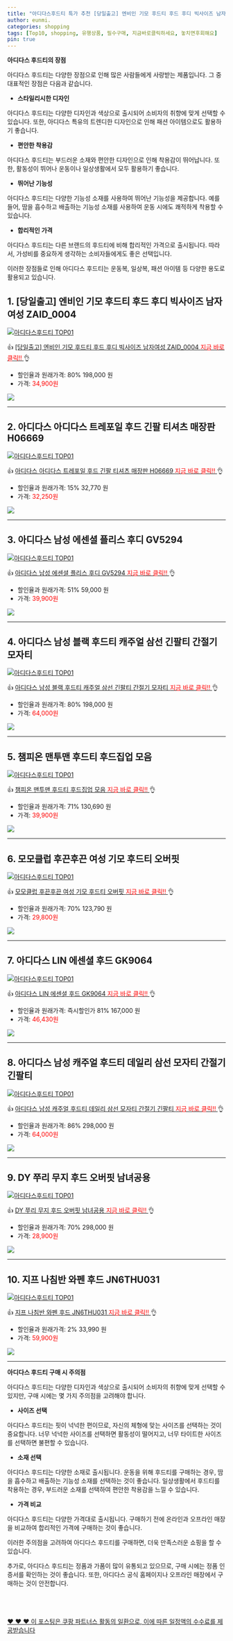 ```yaml
---
title: "아디다스후드티 특가 추천 [당일출고] 엔비인 기모 후드티 후드 후디 빅사이즈 남자여성 ZAID_0004 비교 장점"
author: eunmi.
categories: shopping
tags: [Top10, shopping, 유행상품, 필수구매, 지금바로클릭하세요, 놓치면후회해요]
pin: true
---
```

**아디다스 후드티의 장점**

아디다스 후드티는 다양한 장점으로 인해 많은 사람들에게 사랑받는 제품입니다. 그 중 대표적인 장점은 다음과 같습니다.

* **스타일리시한 디자인**

아디다스 후드티는 다양한 디자인과 색상으로 출시되어 소비자의 취향에 맞게 선택할 수 있습니다. 또한, 아디다스 특유의 트렌디한 디자인으로 인해 패션 아이템으로도 활용하기 좋습니다.

* **편안한 착용감**

아디다스 후드티는 부드러운 소재와 편안한 디자인으로 인해 착용감이 뛰어납니다. 또한, 활동성이 뛰어나 운동이나 일상생활에서 모두 활용하기 좋습니다.

* **뛰어난 기능성**

아디다스 후드티는 다양한 기능성 소재를 사용하여 뛰어난 기능성을 제공합니다. 예를 들어, 땀을 흡수하고 배출하는 기능성 소재를 사용하여 운동 시에도 쾌적하게 착용할 수 있습니다.

* **합리적인 가격**

아디다스 후드티는 다른 브랜드의 후드티에 비해 합리적인 가격으로 출시됩니다. 따라서, 가성비를 중요하게 생각하는 소비자들에게도 좋은 선택입니다.

이러한 장점들로 인해 아디다스 후드티는 운동복, 일상복, 패션 아이템 등 다양한 용도로 활용되고 있습니다.

   

## 1. [당일출고] 엔비인 기모 후드티 후드 후디 빅사이즈 남자여성 ZAID_0004

[![아디다스후드티 TOP01](https://thumbnail8.coupangcdn.com/thumbnails/remote/230x230ex/image/vendor_inventory/f7b0/4de3d3c0f2c62a76945c637b1da311807d2a204907d9a06d74ab11f07cdf.jpg)](https://link.coupang.com/re/AFFSDP?lptag=AF3617701&subid=GithubCoopas&pageKey=7638734924&traceid=V0-153&itemId=20355276944&vendorItemId=87439573045)


👍 [[당일출고] 엔비인 기모 후드티 후드 후디 빅사이즈 남자여성 ZAID_0004 <font color=red> 지금 바로 클릭!! </font> ](https://link.coupang.com/re/AFFSDP?lptag=AF3617701&subid=GithubCoopas&pageKey=7638734924&traceid=V0-153&itemId=20355276944&vendorItemId=87439573045) 👌 


- 할인율과 원래가격: 80%  198,000   원
- 가격: <span style='color:red'>34,900원</span>

[![](/discount_price.png)](https://link.coupang.com/re/AFFSDP?lptag=AF3617701&subid=GithubCoopas&pageKey=7638734924&traceid=V0-153&itemId=20355276944&vendorItemId=87439573045)

---


   

## 2. 아디다스 아디다스 트레포일 후드 긴팔 티셔츠 매장판 H06669

[![아디다스후드티 TOP01](https://thumbnail7.coupangcdn.com/thumbnails/remote/230x230ex/image/vendor_inventory/312c/12aec5e4cc610c2ed66c3539940368b328661fdc30c58395c3be83563757.jpg)](https://link.coupang.com/re/AFFSDP?lptag=AF3617701&subid=GithubCoopas&pageKey=7284987865&traceid=V0-153&itemId=18607052225&vendorItemId=85765186520)


👍 [아디다스 아디다스 트레포일 후드 긴팔 티셔츠 매장판 H06669 <font color=red> 지금 바로 클릭!! </font> ](https://link.coupang.com/re/AFFSDP?lptag=AF3617701&subid=GithubCoopas&pageKey=7284987865&traceid=V0-153&itemId=18607052225&vendorItemId=85765186520) 👌 


- 할인율과 원래가격: 15%  32,770   원
- 가격: <span style='color:red'>32,250원</span>

[![](/discount_price.png)](https://link.coupang.com/re/AFFSDP?lptag=AF3617701&subid=GithubCoopas&pageKey=7284987865&traceid=V0-153&itemId=18607052225&vendorItemId=85765186520)

---


   

## 3. 아디다스 남성 에센셜 플리스 후디 GV5294

[![아디다스후드티 TOP01](https://thumbnail10.coupangcdn.com/thumbnails/remote/230x230ex/image/vendor_inventory/d8ff/ae6366c05e3a7e94624b7e9245393118a1ecba2882355c87eb99f0152604.jpg)](https://link.coupang.com/re/AFFSDP?lptag=AF3617701&subid=GithubCoopas&pageKey=6945407736&traceid=V0-153&itemId=16855877401&vendorItemId=84302872959)


👍 [아디다스 남성 에센셜 플리스 후디 GV5294 <font color=red> 지금 바로 클릭!! </font> ](https://link.coupang.com/re/AFFSDP?lptag=AF3617701&subid=GithubCoopas&pageKey=6945407736&traceid=V0-153&itemId=16855877401&vendorItemId=84302872959) 👌 


- 할인율과 원래가격: 51%  59,000   원
- 가격: <span style='color:red'>39,900원</span>

[![](/discount_price.png)](https://link.coupang.com/re/AFFSDP?lptag=AF3617701&subid=GithubCoopas&pageKey=6945407736&traceid=V0-153&itemId=16855877401&vendorItemId=84302872959)

---


   

## 4. 아디다스 남성 블랙 후드티 캐주얼 삼선 긴팔티 간절기 모자티

[![아디다스후드티 TOP01](https://thumbnail7.coupangcdn.com/thumbnails/remote/230x230ex/image/vendor_inventory/fce5/ae2b1433e80b21fdb8b3950ff807e195ac58ba2a4386141f23bb956cff4c.jpg)](https://link.coupang.com/re/AFFSDP?lptag=AF3617701&subid=GithubCoopas&pageKey=7099865515&traceid=V0-153&itemId=17719362796&vendorItemId=84884190588)


👍 [아디다스 남성 블랙 후드티 캐주얼 삼선 긴팔티 간절기 모자티 <font color=red> 지금 바로 클릭!! </font> ](https://link.coupang.com/re/AFFSDP?lptag=AF3617701&subid=GithubCoopas&pageKey=7099865515&traceid=V0-153&itemId=17719362796&vendorItemId=84884190588) 👌 


- 할인율과 원래가격: 80%  198,000   원
- 가격: <span style='color:red'>64,000원</span>

[![](/discount_price.png)](https://link.coupang.com/re/AFFSDP?lptag=AF3617701&subid=GithubCoopas&pageKey=7099865515&traceid=V0-153&itemId=17719362796&vendorItemId=84884190588)

---


   

## 5. 챔피온 맨투맨 후드티 후드집업 모음

[![아디다스후드티 TOP01](https://thumbnail8.coupangcdn.com/thumbnails/remote/230x230ex/image/vendor_inventory/a9cc/138ab63a2a238ca64575ac9b0a40335d35de79b47d210c053ffd3e87fe2a.jpg)](https://link.coupang.com/re/AFFSDP?lptag=AF3617701&subid=GithubCoopas&pageKey=7632945343&traceid=V0-153&itemId=20262688783&vendorItemId=87350121283)


👍 [챔피온 맨투맨 후드티 후드집업 모음 <font color=red> 지금 바로 클릭!! </font> ](https://link.coupang.com/re/AFFSDP?lptag=AF3617701&subid=GithubCoopas&pageKey=7632945343&traceid=V0-153&itemId=20262688783&vendorItemId=87350121283) 👌 


- 할인율과 원래가격: 71%  130,690   원
- 가격: <span style='color:red'>39,900원</span>

[![](/discount_price.png)](https://link.coupang.com/re/AFFSDP?lptag=AF3617701&subid=GithubCoopas&pageKey=7632945343&traceid=V0-153&itemId=20262688783&vendorItemId=87350121283)

---


   

## 6. 모모클럽 후끈후끈 여성 기모 후드티 오버핏

[![아디다스후드티 TOP01](https://thumbnail10.coupangcdn.com/thumbnails/remote/230x230ex/image/vendor_inventory/b799/8a2058096ae74b965f65be450b4140a63e917de934ba95c4323fc35b7394.jpg)](https://link.coupang.com/re/AFFSDP?lptag=AF3617701&subid=GithubCoopas&pageKey=7650111449&traceid=V0-153&itemId=20352747316&vendorItemId=87405562505)


👍 [모모클럽 후끈후끈 여성 기모 후드티 오버핏 <font color=red> 지금 바로 클릭!! </font> ](https://link.coupang.com/re/AFFSDP?lptag=AF3617701&subid=GithubCoopas&pageKey=7650111449&traceid=V0-153&itemId=20352747316&vendorItemId=87405562505) 👌 


- 할인율과 원래가격: 70%  123,790   원
- 가격: <span style='color:red'>29,800원</span>

[![](/discount_price.png)](https://link.coupang.com/re/AFFSDP?lptag=AF3617701&subid=GithubCoopas&pageKey=7650111449&traceid=V0-153&itemId=20352747316&vendorItemId=87405562505)

---


   

## 7. 아디다스 LIN 에센셜 후드 GK9064

[![아디다스후드티 TOP01](https://thumbnail6.coupangcdn.com/thumbnails/remote/230x230ex/image/retail/images/2023/03/08/18/4/a7169453-4a55-4b99-9f4a-e09e7d2e37e5.png)](https://link.coupang.com/re/AFFSDP?lptag=AF3617701&subid=GithubCoopas&pageKey=7184078711&traceid=V0-153&itemId=18124177083&vendorItemId=85275190519)


👍 [아디다스 LIN 에센셜 후드 GK9064 <font color=red> 지금 바로 클릭!! </font> ](https://link.coupang.com/re/AFFSDP?lptag=AF3617701&subid=GithubCoopas&pageKey=7184078711&traceid=V0-153&itemId=18124177083&vendorItemId=85275190519) 👌 


- 할인율과 원래가격: 즉시할인가 81%  167,000   원
- 가격: <span style='color:red'>46,430원</span>

[![](/discount_price.png)](https://link.coupang.com/re/AFFSDP?lptag=AF3617701&subid=GithubCoopas&pageKey=7184078711&traceid=V0-153&itemId=18124177083&vendorItemId=85275190519)

---


   

## 8. 아디다스 남성 캐주얼 후드티 데일리 삼선 모자티 간절기 긴팔티

[![아디다스후드티 TOP01](https://thumbnail7.coupangcdn.com/thumbnails/remote/230x230ex/image/vendor_inventory/093e/dcf35cef790f21ee456bdcdb11e26e6dee1f0109264586c234982e99445b.jpg)](https://link.coupang.com/re/AFFSDP?lptag=AF3617701&subid=GithubCoopas&pageKey=7314947667&traceid=V0-153&itemId=18748035793&vendorItemId=84884084891)


👍 [아디다스 남성 캐주얼 후드티 데일리 삼선 모자티 간절기 긴팔티 <font color=red> 지금 바로 클릭!! </font> ](https://link.coupang.com/re/AFFSDP?lptag=AF3617701&subid=GithubCoopas&pageKey=7314947667&traceid=V0-153&itemId=18748035793&vendorItemId=84884084891) 👌 


- 할인율과 원래가격: 86%  298,000   원
- 가격: <span style='color:red'>64,000원</span>

[![](/discount_price.png)](https://link.coupang.com/re/AFFSDP?lptag=AF3617701&subid=GithubCoopas&pageKey=7314947667&traceid=V0-153&itemId=18748035793&vendorItemId=84884084891)

---


   

## 9. DY 쭈리 무지 후드 오버핏 남녀공용

[![아디다스후드티 TOP01](https://thumbnail9.coupangcdn.com/thumbnails/remote/230x230ex/image/vendor_inventory/9913/45c6091a4848b7028aa0d4e83ed15b9faa62dfa8dbff2944f3a0d6adbd0a.jpg)](https://link.coupang.com/re/AFFSDP?lptag=AF3617701&subid=GithubCoopas&pageKey=6720592200&traceid=V0-153&itemId=15629236215&vendorItemId=82901428276)


👍 [DY 쭈리 무지 후드 오버핏 남녀공용 <font color=red> 지금 바로 클릭!! </font> ](https://link.coupang.com/re/AFFSDP?lptag=AF3617701&subid=GithubCoopas&pageKey=6720592200&traceid=V0-153&itemId=15629236215&vendorItemId=82901428276) 👌 


- 할인율과 원래가격: 70%  298,000   원
- 가격: <span style='color:red'>28,900원</span>

[![](/discount_price.png)](https://link.coupang.com/re/AFFSDP?lptag=AF3617701&subid=GithubCoopas&pageKey=6720592200&traceid=V0-153&itemId=15629236215&vendorItemId=82901428276)

---


   

## 10. 지프 나침반 와펜 후드 JN6THU031

[![아디다스후드티 TOP01](https://thumbnail7.coupangcdn.com/thumbnails/remote/230x230ex/image/retail/images/1384201843962269-e5a6c561-df7d-494e-8ef0-d88f38630d68.jpg)](https://link.coupang.com/re/AFFSDP?lptag=AF3617701&subid=GithubCoopas&pageKey=6683351950&traceid=V0-153&itemId=15419433757&vendorItemId=82639238781)


👍 [지프 나침반 와펜 후드 JN6THU031 <font color=red> 지금 바로 클릭!! </font> ](https://link.coupang.com/re/AFFSDP?lptag=AF3617701&subid=GithubCoopas&pageKey=6683351950&traceid=V0-153&itemId=15419433757&vendorItemId=82639238781) 👌 


- 할인율과 원래가격: 2%  33,990   원
- 가격: <span style='color:red'>59,900원</span>

[![](/discount_price.png)](https://link.coupang.com/re/AFFSDP?lptag=AF3617701&subid=GithubCoopas&pageKey=6683351950&traceid=V0-153&itemId=15419433757&vendorItemId=82639238781)

---
**아디다스 후드티 구매 시 주의점**

아디다스 후드티는 다양한 디자인과 색상으로 출시되어 소비자의 취향에 맞게 선택할 수 있지만, 구매 시에는 몇 가지 주의점을 고려해야 합니다.

* **사이즈 선택**

아디다스 후드티는 핏이 넉넉한 편이므로, 자신의 체형에 맞는 사이즈를 선택하는 것이 중요합니다. 너무 넉넉한 사이즈를 선택하면 활동성이 떨어지고, 너무 타이트한 사이즈를 선택하면 불편할 수 있습니다.

* **소재 선택**

아디다스 후드티는 다양한 소재로 출시됩니다. 운동을 위해 후드티를 구매하는 경우, 땀을 흡수하고 배출하는 기능성 소재를 선택하는 것이 좋습니다. 일상생활에서 후드티를 착용하는 경우, 부드러운 소재를 선택하여 편안한 착용감을 느낄 수 있습니다.

* **가격 비교**

아디다스 후드티는 다양한 가격대로 출시됩니다. 구매하기 전에 온라인과 오프라인 매장을 비교하여 합리적인 가격에 구매하는 것이 좋습니다.

이러한 주의점을 고려하여 아디다스 후드티를 구매하면, 더욱 만족스러운 쇼핑을 할 수 있습니다.

추가로, 아디다스 후드티는 정품과 가품이 많이 유통되고 있으므로, 구매 시에는 정품 인증서를 확인하는 것이 좋습니다. 또한, 아디다스 공식 홈페이지나 오프라인 매장에서 구매하는 것이 안전합니다.<br><br><br><br><br> [ ❤ ❤ ❤ 이 포스팅은 쿠팡 파트너스 활동의 일환으로, 이에 따른 일정액의 수수료를 제공받습니다](https://link.coupang.com/a/bcEFyh)